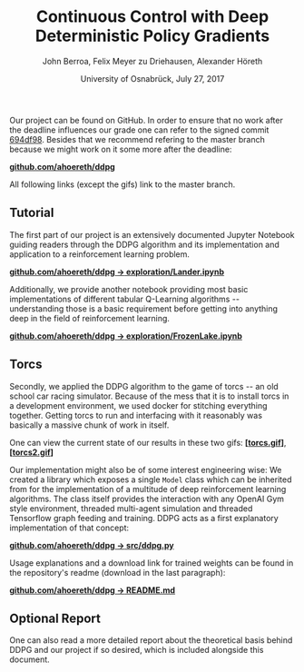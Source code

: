 ﻿---
title: Continuous Control with Deep Deterministic Policy Gradients
author: John Berroa, Felix Meyer zu Driehausen, Alexander Höreth
date: University of Osnabrück, July 27, 2017
geometry: left=4cm,right=4cm,top=1.5cm,bottom=2cm
---

Our project can be found on GitHub. In order to ensure that no work after the deadline influences our grade one can refer to the signed commit [694df98](https://github.com/ahoereth/ddpg/tree/694df9). Besides that we recommend refering to the master branch because we might work on it some more after the deadline:

**[github.com/ahoereth/ddpg](https://github.com/ahoereth/ddpg)**

All following links (except the gifs) link to the master branch.

## Tutorial
The first part of our project is an extensively documented Jupyter Notebook guiding readers through the DDPG algorithm and its implementation and application to a reinforcement learning problem.

**[github.com/ahoereth/ddpg $\rightarrow$ exploration/Lander.ipynb](https://github.com/ahoereth/ddpg/blob/master/exploration/Lander.ipynb)**

Additionally, we provide another notebook providing most basic implementations of different tabular Q-Learning algorithms -- understanding those is a basic requirement before getting into anything deep in the field of reinforcement learning.

**[github.com/ahoereth/ddpg $\rightarrow$ exploration/FrozenLake.ipynb](https://github.com/ahoereth/ddpg/blob/master/exploration/Lander.ipynb)**

## Torcs
Secondly, we applied the DDPG algorithm to the game of torcs -- an old school car racing simulator. Because of the mess that it is to install torcs in a development environment, we used docker for stitching everything together. Getting torcs to run and interfacing with it reasonably was basically a massive chunk of work in itself.

One can view the current state of our results in these two gifs: **[[torcs.gif](https://github.com/ahoereth/ddpg/blob/694df98/docs/torcs.gif)]**, **[[torcs2.gif](https://github.com/ahoereth/ddpg/blob/694df98/docs/torcs2.gif)]**

Our implementation might also be of some interest engineering wise: We created a library which exposes a single `Model` class which can be inherited from for the implementation of a multitude of deep reinforcement learning algorithms. The class itself provides the interaction with any OpenAI Gym style environment, threaded multi-agent simulation and threaded Tensorflow graph feeding and training. DDPG acts as a first explanatory implementation of that concept:

**[github.com/ahoereth/ddpg $\rightarrow$ src/ddpg.py](https://github.com/ahoereth/ddpg/blob/master/src/ddpg.py)**

Usage explanations and a download link for trained weights can be found in the repository's readme (download in the last paragraph):

**[github.com/ahoereth/ddpg $\rightarrow$ README.md](https://github.com/ahoereth/ddpg/blob/master/src/README.py)**

## Optional Report
One can also read a more detailed report about the theoretical basis behind DDPG and our project if so desired, which is included alongside this document.
